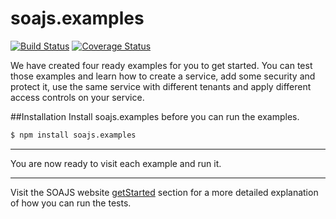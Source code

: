 # soajs.examples
[![Build Status](https://travis-ci.org/soajs/soajs.examples.svg?branch=master)](https://travis-ci.org/soajs/soajs.examples)
[![Coverage Status](https://coveralls.io/repos/soajs/soajs.examples/badge.png)](https://coveralls.io/r/soajs/soajs.examples)

We have created four ready examples for you to get started. 
You can test those examples and learn how to create a service, add some security and protect it, use the same service with different tenants and apply different access controls on your service.


##Installation
Install soajs.examples before you can run the examples.

```sh
$ npm install soajs.examples
```

---

You are now ready to visit each example and run it.

---

Visit the SOAJS website [getStarted](http://www.soajs.org/#/getStarted) section for a more detailed explanation of how you can run the tests.